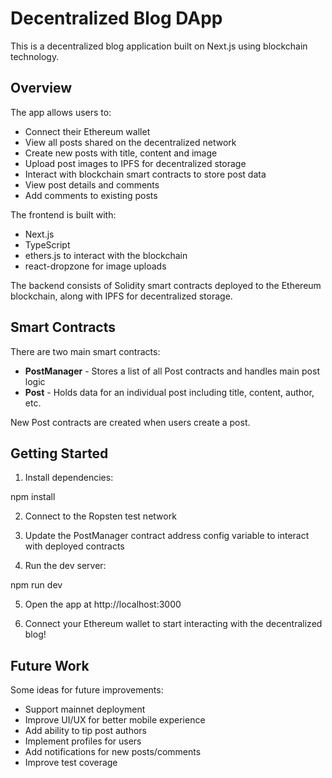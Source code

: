 # Decentralized Blog DApp

This is a decentralized blog application built on Next.js using blockchain technology. 

## Overview

The app allows users to:

- Connect their Ethereum wallet
- View all posts shared on the decentralized network
- Create new posts with title, content and image
- Upload post images to IPFS for decentralized storage 
- Interact with blockchain smart contracts to store post data 
- View post details and comments
- Add comments to existing posts

The frontend is built with:

- Next.js 
- TypeScript
- ethers.js to interact with the blockchain
- react-dropzone for image uploads

The backend consists of Solidity smart contracts deployed to the Ethereum blockchain, along with IPFS for decentralized storage.

## Smart Contracts

There are two main smart contracts:

- **PostManager** - Stores a list of all Post contracts and handles main post logic
- **Post** - Holds data for an individual post including title, content, author, etc.

New Post contracts are created when users create a post.

## Getting Started

1. Install dependencies:



npm install


2. Connect to the Ropsten test network

3. Update the PostManager contract address config variable to interact with deployed contracts

4. Run the dev server: 



npm run dev


5. Open the app at http://localhost:3000

6. Connect your Ethereum wallet to start interacting with the decentralized blog!

## Future Work

Some ideas for future improvements:

- Support mainnet deployment 
- Improve UI/UX for better mobile experience
- Add ability to tip post authors 
- Implement profiles for users
- Add notifications for new posts/comments
- Improve test coverage
